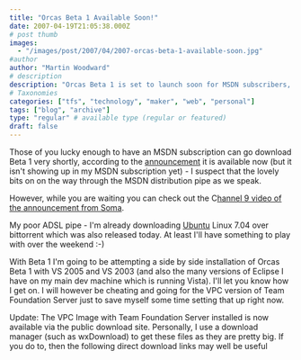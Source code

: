 ```yaml
---
title: "Orcas Beta 1 Available Soon!"
date: 2007-04-19T21:05:38.000Z
# post thumb
images:
  - "/images/post/2007/04/2007-orcas-beta-1-available-soon.jpg"
#author
author: "Martin Woodward"
# description
description: "Orcas Beta 1 is set to launch soon for MSDN subscribers, with excitement building for its side-by-side installation with older versions."
# Taxonomies
categories: ["tfs", "technology", "maker", "web", "personal"]
tags: ["blog", "archive"]
type: "regular" # available type (regular or featured)
draft: false
---
```

Those of you lucky enough to have an MSDN subscription can go download Beta 1 very shortly, according to the [announcement](http://msdn2.microsoft.com/en-us/vstudio/aa700831.aspx) it is available now (but it isn't showing up in my MSDN subscription yet) - I suspect that the lovely bits on on the way through the MSDN distribution pipe as we speak. 

However, while you are waiting you can check out the C[hannel 9 video of the announcement from Soma](http://channel9.msdn.com/ShowPost.aspx?PostID=302229#302229). 

My poor ADSL pipe - I'm already downloading [Ubuntu](http://www.ubuntu.com) Linux 7.04 over bittorrent which was also released today.  At least I'll have something to play with over the weekend :-) 

With Beta 1 I'm going to be attempting a side by side installation of Orcas Beta 1 with VS 2005 and VS 2003 (and also the many versions of Eclipse I have on my main dev machine which is running Vista).  I'll let you know how I get on.  I will however be cheating and going for the VPC version of Team Foundation Server just to save myself some time setting that up right now.

Update:  The VPC Image with Team Foundation Server installed is now available via the public download site.  Personally, I use a download manager (such as wxDownload) to get these files as they are pretty big.  If you do to, then the following direct download links may well be useful
